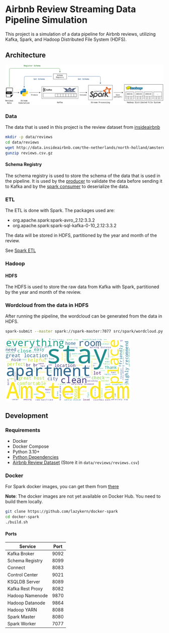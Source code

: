 # Airbnb Review Streaming Data Pipeline Simulation

This project is a simulation of a data pipeline for Airbnb reviews, utilizing Kafka, Spark, and Hadoop Distributed File System (HDFS).

## Architecture

![Data Pipeline Architecture](assets/pipeline-architecture.drawio.png)

### Data

The data that is used in this project is the review dataset from [insideairbnb](http://insideairbnb.com/get-the-data/)

```bash
mkdir -p data/reviews
cd data/reviews
wget http://data.insideairbnb.com/the-netherlands/north-holland/amsterdam/2023-09-03/data/reviews.csv.gz
gunzip reviews.csv.gz
```

#### Schema Registry

The schema registry is used to store the schema of the data that is used in the pipeline. It is used by the [producer](src/producer.py) to validate the data before sending it to Kafka and by the [spark consumer](src/spark/etl.py) to deserialize the data.

### ETL

The ETL is done with Spark. The packages used are:

- org.apache.spark:spark-avro_2.12:3.3.2
- org.apache.spark:spark-sql-kafka-0-10_2.12:3.3.2

The data will be stored in HDFS, partitioned by the year and month of the review.

See [Spark ETL](src/spark/etl.py)

### Hadoop

#### HDFS

The HDFS is used to store the raw data from Kafka with Spark, partitioned by the year and month of the review.

### Wordcloud from the data in HDFS

After running the pipeline, the wordcloud can be generated from the data in HDFS.

```bash
spark-submit --master spark://spark-master:7077 src/spark/wordcloud.py
```

![Wordcloud of Airbnb Reviews](assets/amsterdam-reviews-wordcloud.png)

## Development

### Requirements

- Docker
- Docker Compose
- Python 3.10+
- [Python Dependencies](requirements.txt)
- [Airbnb Review Dataset](http://insideairbnb.com/get-the-data/) (Store it in `data/reviews/reviews.csv`)

### Docker

For Spark docker images, you can get them from [there](https://github.com/lazykern/docker-spark)

**Note**: The docker images are not yet available on Docker Hub. You need to build them locally.

```bash
git clone https://github.com/lazykern/docker-spark
cd docker-spark
./build.sh
```

#### Ports

| Service          | Port |
| ---------------- | ---- |
| Kafka Broker     | 9092 |
| Schema Registry  | 8099 |
| Connect          | 8083 |
| Control Center   | 9021 |
| KSQLDB Server    | 8089 |
| Kafka Rest Proxy | 8082 |
| Hadoop Namenode  | 9870 |
| Hadoop Datanode  | 9864 |
| Hadoop YARN      | 8088 |
| Spark Master     | 8080 |
| Spark Worker     | 7077 |

